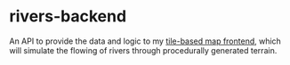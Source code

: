 # rivers-backend

An API to provide the data and logic to my [tile-based map frontend](https://github.com/mattkibbler/rivers), which will simulate the flowing of rivers through procedurally generated terrain.
